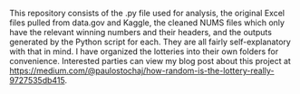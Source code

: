 This repository consists of the .py file used for analysis, the original Excel files pulled from data.gov and Kaggle, the cleaned NUMS files which only have the relevant winning numbers and their headers, and the outputs generated by the Python script for each. They are all fairly self-explanatory with that in mind. I have organized the lotteries into their own folders for convenience. Interested parties can view my blog post about this project at https://medium.com/@paulostochaj/how-random-is-the-lottery-really-9727535db415.
